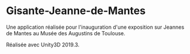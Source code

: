 # Gisante-Jeanne-de-Mantes
Une application réalisée pour l'inauguration d'une exposition sur Jeannes de Mantes au Musée des Augustins de Toulouse.

Réalisée avec Unity3D 2019.3.

